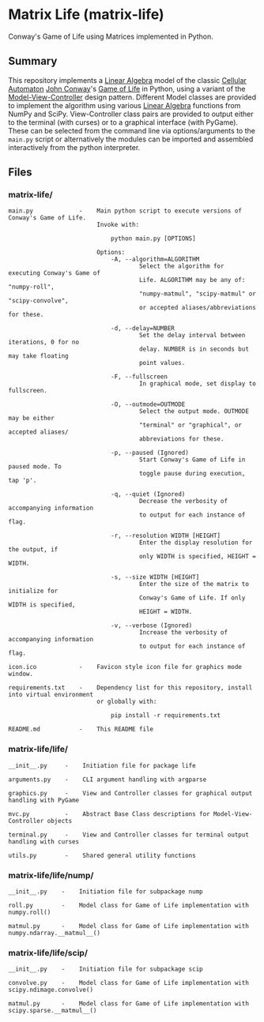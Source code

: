 # Matrix Life (matrix-life)
Conway's Game of Life using Matrices implemented in Python.

## Summary

This repository implements a [Linear Algebra](https://en.wikipedia.org/wiki/Linear_algebra) model of the classic [Cellular Automaton](https://en.wikipedia.org/wiki/Cellular_automaton) [John Conway](https://en.wikipedia.org/wiki/John_Horton_Conway)'s [Game of Life](https://en.wikipedia.org/wiki/Conway%27s_Game_of_Life) in Python, using a variant of the [Model-View-Controller](https://en.wikipedia.org/wiki/Model%E2%80%93view%E2%80%93controller) design pattern. Different Model classes are provided to implement the algorithm using various [Linear Algebra](https://en.wikipedia.org/wiki/Linear_algebra) functions from NumPy and SciPy. View-Controller class pairs are provided to output either to the terminal (with curses) or to a graphical interface (with PyGame). These can be selected from the command line via options/arguments to the `main.py` script or alternatively the modules can be imported and assembled interactively from the python interpreter.

## Files
### matrix-life/
    
    main.py             -    Main python script to execute versions of Conway's Game of Life. 
                             Invoke with:
                             
                                 python main.py [OPTIONS]
                             
                             Options:
                                 -A, --algorithm=ALGORITHM
                                         Select the algorithm for executing Conway's Game of
                                         Life. ALGORITHM may be any of: "numpy-roll",
                                         "numpy-matmul", "scipy-matmul" or "scipy-convolve",
                                         or accepted aliases/abbreviations for these.
                                 
                                 -d, --delay=NUMBER
                                         Set the delay interval between iterations, 0 for no
                                         delay. NUMBER is in seconds but may take floating
                                         point values.
                                 
                                 -F, --fullscreen
                                         In graphical mode, set display to fullscreen.

                                 -O, --outmode=OUTMODE
                                         Select the output mode. OUTMODE may be either
                                         "terminal" or "graphical", or accepted aliases/
                                         abbreviations for these.

                                 -p, --paused (Ignored)
                                         Start Conway's Game of Life in paused mode. To
                                         toggle pause during execution, tap 'p'.

                                 -q, --quiet (Ignored)
                                         Decrease the verbosity of accompanying information
                                         to output for each instance of flag.

                                 -r, --resolution WIDTH [HEIGHT]
                                         Enter the display resolution for the output, if
                                         only WIDTH is specified, HEIGHT = WIDTH.

                                 -s, --size WIDTH [HEIGHT]
                                         Enter the size of the matrix to initialize for
                                         Conway's Game of Life. If only WIDTH is specified,
                                         HEIGHT = WIDTH.

                                 -v, --verbose (Ignored)
                                         Increase the verbosity of accompanying information
                                         to output for each instance of flag.
    
    icon.ico            -    Favicon style icon file for graphics mode window.
    
    requirements.txt    -    Dependency list for this repository, install into virtual environment
                             or globally with:
                             
                                 pip install -r requirements.txt
    
    README.md           -    This README file

### matrix-life/life/
    
    __init__.py     -    Initiation file for package life
    
    arguments.py    -    CLI argument handling with argparse
    
    graphics.py     -    View and Controller classes for graphical output handling with PyGame

    mvc.py          -    Abstract Base Class descriptions for Model-View-Controller objects
    
    terminal.py     -    View and Controller classes for terminal output handling with curses

    utils.py        -    Shared general utility functions

### matrix-life/life/nump/
    
    __init__.py    -    Initiation file for subpackage nump
    
    roll.py        -    Model class for Game of Life implementation with numpy.roll()
    
    matmul.py      -    Model class for Game of Life implementation with numpy.ndarray.__matmul__()

### matrix-life/life/scip/
    
    __init__.py    -    Initiation file for subpackage scip
    
    convolve.py    -    Model class for Game of Life implementation with scipy.ndimage.convolve()
    
    matmul.py      -    Model class for Game of Life implementation with scipy.sparse.__matmul__()
